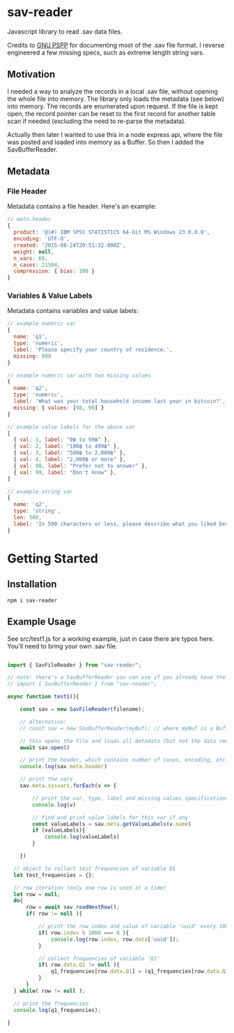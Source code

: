 # sav-reader
Javascript library to read .sav data files.

Credits to [GNU PSPP](https://www.gnu.org/software/pspp/) for documenting most of the .sav file format. I reverse engineered a few missing specs, such as extreme length string vars.

## Motivation

I needed a way to analyze the records in a local .sav file, without opening the whole file into memory. The library only loads
the metadata (see below) into memory. The records are enumerated upon request. If the file is kept open, the record pointer
can be reset to the first record for another table scan if needed (excluding the need to re-parse the metadata).

Actually then later I wanted to use this in a node express api, where the file was posted and loaded into memory as a Buffer. So then I added the SavBufferReader.

## Metadata

### File Header

Metadata contains a file header. Here's an example:

```javascript
// meta.header
{ 
  product: '@(#) IBM SPSS STATISTICS 64-bit MS Windows 23.0.0.0',
  encoding: 'UTF-8',
  created: '2015-08-24T20:51:32.000Z',
  weight: null,
  n_vars: 69,
  n_cases: 21504,
  compression: { bias: 100 } 
}
```

### Variables & Value Labels

Metadata contains variables and value labels:

```javascript
// example numeric var
{
  name: 'q1',
  type: 'numeric',
  label: 'Please specify your country of residence.',
  missing: 999
}

// example numeric var with two missing values
{
  name: 'q2',
  type: 'numeric',
  label: 'What was your total household income last year in bitcoin?',
  missing: { values: [98, 99] }
}

// example value labels for the above var
[
  { val: 1, label: "0฿ to 99฿" },
  { val: 2, label: "100฿ to 499฿" },
  { val: 3, label: "500฿ to 2,000฿" },
  { val: 4, label: "2,000฿ or more" },
  { val: 98, label: "Prefer not to answer" },
  { val: 99, label: "Don't know" },
]

// example string var
{
  name: 'q2',
  type: 'string',
  len: 500,
  label: 'In 500 characters or less, please describe what you liked best about the excursion?',
}
```


# Getting Started

## Installation


```
npm i sav-reader
```


## Example Usage

See src/test1.js for a working example, just in case there are typos here. You'll need to bring your own .sav file.

```javascript

import { SavFileReader } from "sav-reader";

// note: there's a SavBufferReader you can use if you already have the file read into memory
// import { SavBufferReader } from "sav-reader";

async function test1(){

    const sav = new SavFileReader(filename);

    // alternative:
    // const sav = new SavBufferReader(myBuf); // where myBuf is a Buffer

    // this opens the file and loads all metadata (but not the data records)
    await sav.open()

    // print the header, which contains number of cases, encoding, etc.
    console.log(sav.meta.header)

    // print the vars
    sav.meta.sysvars.forEach(v => {

        // print the var, type, label and missing values specifications
        console.log(v)

        // find and print value labels for this var if any
        const valueLabels = sav.meta.getValueLabels(v.name)
        if (valueLabels){
            console.log(valueLabels)
        }

    })

  // object to collect test frequencies of variable Q1
  let test_frequencies = {};

  // row iteration (only one row is used at a time)
  let row = null;
  do{
      row = await sav.readNextRow();
      if( row != null ){

          // print the row index and value of variable 'uuid' every 1000 records
          if( row.index % 1000 === 0 ){
              console.log(row.index, row.data['uuid']);
          }

          // collect frequencies of variable 'Q1'
          if( row.data.Q1 != null ){
              q1_frequencies[row.data.Q1] = (q1_frequencies[row.data.Q1] || 0) + 1;
          }
      }
  } while( row != null );

  // print the frequencies
  console.log(q1_frequencies);

}


```

